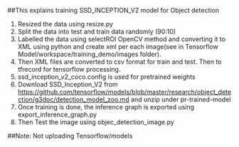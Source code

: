 ##This explains training SSD_INCEPTION_V2 model for Object detection

1. Resized the data using resize.py
2. Split the data into test and train data randomly (90:10)
3. Labelled the data using selectROI OpenCV method and converting it to XML using python and create xml per each image(see in Tensorflow Model/workspace/training_demo/images folder).
4. Then XML files are converted to csv format for train and test. Then to tfrecord for tensorflow processing.
5. ssd_inception_v2_coco.config is used for pretrained weights
6. Download SSD_Inception_V2 from https://github.com/tensorflow/models/blob/master/research/object_detection/g3doc/detection_model_zoo.md and unzip under pr-trained-model
6. Once training is done, the inference graph is exported using export_inference_graph.py
7. Then Test the image using objec_detection_image.py


##Note: Not uploading Tensorflow/models